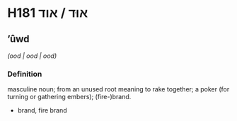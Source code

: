 # H181 אוּד / אוד

## ʼûwd

_(ood | ood | ood)_

### Definition

masculine noun; from an unused root meaning to rake together; a poker (for turning or gathering embers); (fire-)brand.

- brand, fire brand
